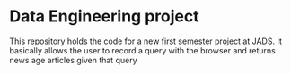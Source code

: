 # Data Engineering project
This repository holds the code for a new first semester project at JADS. It basically allows the user to record a query with the browser and returns news age articles given that query
